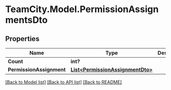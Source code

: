 # TeamCity.Model.PermissionAssignmentsDto
## Properties

Name | Type | Description | Notes
------------ | ------------- | ------------- | -------------
**Count** | **int?** |  | [optional] 
**PermissionAssignment** | [**List&lt;PermissionAssignmentDto&gt;**](PermissionAssignmentDto.md) |  | [optional] 

[[Back to Model list]](../README.md#documentation-for-models) [[Back to API list]](../README.md#documentation-for-api-endpoints) [[Back to README]](../README.md)

